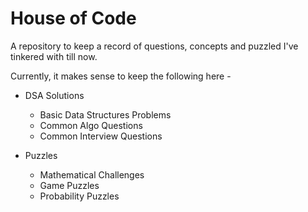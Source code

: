 # House of Code
A repository to keep a record of questions, concepts and puzzled I've tinkered with till now. 

Currently, it makes sense to keep the following here -

* DSA Solutions
    * Basic Data Structures Problems
    * Common Algo Questions
    * Common Interview Questions

* Puzzles
    * Mathematical Challenges
    * Game Puzzles
    * Probability Puzzles

